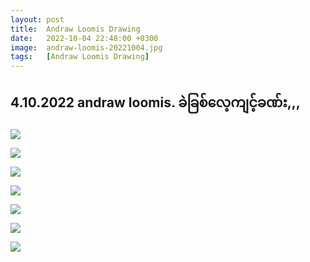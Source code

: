 ```yaml
---
layout: post
title:  Andraw Loomis Drawing
date:   2022-10-04 22:48:00 +0300
image:  andraw-loomis-20221004.jpg
tags:   [Andraw Loomis Drawing]
---
```

## 4.10.2022 andraw loomis. ခဲခြစ်​လေ့ကျင့်ခဏ်း,,,

![]({{site.baseurl}}/img/andraw-loomis-20221004/01.jpg)

![]({{site.baseurl}}/img/andraw-loomis-20221004/02.jpg)

![]({{site.baseurl}}/img/andraw-loomis-20221004/03.jpg)

![]({{site.baseurl}}/img/andraw-loomis-20221004/04.jpg)

![]({{site.baseurl}}/img/andraw-loomis-20221004/05.jpg)

![]({{site.baseurl}}/img/andraw-loomis-20221004/06.jpg)

![]({{site.baseurl}}/img/andraw-loomis-20221004/07.jpg)